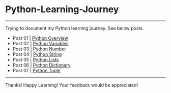 # Python-Learning-Journey
---

Trying to document my Python learning journey. See below posts.

+ Post 01 | [Python Overview](https://github.com/shobhit-singh/Python-Learning-Journey/blob/master/Post%2001%20%7C%20Python%20Overview.md)
+ Post 02 | [Python Variables](https://github.com/shobhit-singh/Python-Learning-Journey/blob/master/Post%2002%20%7C%20Python%20Variables.ipynb)
+ Post 03 | [Python Number](https://github.com/shobhit-singh/Python-Learning-Journey/blob/master/Post%2003%20%7C%20Python%20Number.ipynb)
+ Post 04 | [Python String](https://github.com/shobhit-singh/Python-Learning-Journey/blob/master/Post%2004%20%7C%20Python%20String.ipynb)
+ Post 05 | [Python Lists](https://github.com/shobhit-singh/Python-Learning-Journey/blob/master/Post%2005%20%7C%20Python%20Lists.ipynb)
+ Post 06 | [Python Dictionary](https://github.com/shobhit-singh/Python-Learning-Journey/blob/master/Post%2006%20%7C%20Python%20Dictionary.ipynb)
+ Post 07 | [Python Tuple](https://github.com/shobhit-singh/Python-Learning-Journey/blob/master/Post%2007%20%7C%20Python%20Tuple.ipynb)

---
Thanks!
Happy Learning! Your feedback would be appreciated!

